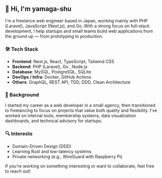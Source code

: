 ## 👋 Hi, I'm yamaga-shu

I'm a freelance web engineer based in Japan, working mainly with PHP (Laravel), JavaScript (Next.js), and Go.
With a strong focus on full-stack development, I help startups and small teams build web applications from the ground up — from prototyping to production.

### 🛠 Tech Stack
- **Frontend**: Next.js, React, TypeScript, Tailwind CSS
- **Backend**: PHP (Laravel), Go , Node.js
- **Database**: MySQL, PostgreSQL, SQLite
- **DevOps / Infra**: Docker, GitHub Actions
- **Others**: GraphQL, REST API, TDD, DDD, Clean Architecture

### 💼 Background
I started my career as a web developer in a small agency, then transitioned to freelancing to focus on projects that value both quality and flexibility.
I've worked on internal tools, membership systems, data visualization dashboards, and technical advisory for startups.

### 🔍 Interests
- Domain-Driven Design (DDD)
- Learning Rust and low-latency systems
- Private networking (e.g., WireGuard with Raspberry Pi)

If you're working on something interesting or want to collaborate, feel free to reach out!

